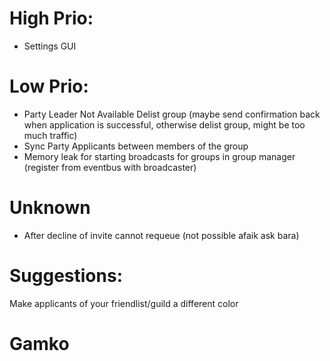 # High Prio:
* Settings GUI

# Low Prio:
* Party Leader Not Available Delist group (maybe send confirmation back when application is successful, otherwise delist group, might be too much traffic)
* Sync Party Applicants between members of the group
* Memory leak for starting broadcasts for groups in group manager (register from eventbus with broadcaster)

# Unknown
* After decline of invite cannot requeue (not possible afaik ask bara)

# Suggestions:
Make applicants of your friendlist/guild a different color

# Gamko